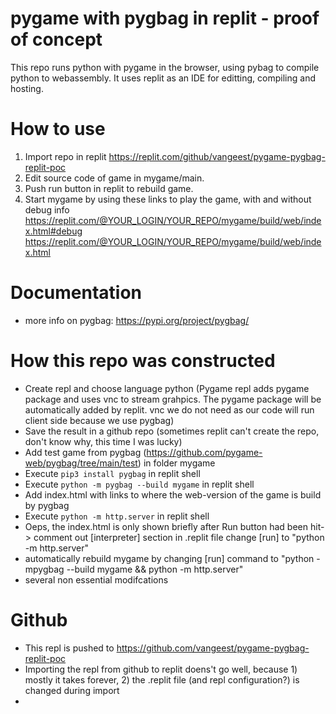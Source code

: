 

# pygame with pygbag in replit - proof of concept 
This repo runs python with pygame in the browser, using pybag to compile python to webassembly. 
It uses replit as an IDE for editting, compiling and hosting.

# How to use
1. Import repo in replit https://replit.com/github/vangeest/pygame-pygbag-replit-poc
2. Edit source code of game in mygame/main.
3. Push run button in replit to rebuild game.
4. Start mygame by using these links to play the game, with and without debug info
    https://replit.com/@YOUR_LOGIN/YOUR_REPO/mygame/build/web/index.html#debug <br>
    https://replit.com/@YOUR_LOGIN/YOUR_REPO/mygame/build/web/index.html <br>

# Documentation
- more info on pygbag:
  https://pypi.org/project/pygbag/

# How this repo was constructed
- Create repl and choose language python
  (Pygame repl adds pygame package and uses vnc to stream grahpics. 
  The pygame package will be automatically added by replit.
  vnc we do not need as our code will run client side because we use pygbag)
- Save the result in a github repo
  (sometimes replit can't create the repo, don't know why, this time I was lucky)
- Add test game from pygbag (https://github.com/pygame-web/pygbag/tree/main/test) in folder mygame 
- Execute `pip3 install pygbag` in replit shell
- Execute `python -m pygbag --build mygame` in replit shell
- Add index.html with links to where the web-version of the game is build by pygbag
- Execute `python -m http.server` in replit shell
- Oeps, the index.html is only shown briefly after Run button had been hit->
  comment out [interpreter] section in .replit file
  change [run] to "python -m http.server"
- automatically rebuild mygame by changing [run] command to "python -mpygbag --build mygame && python -m http.server"
- several non essential modifcations

# Github
- This repl is pushed to https://github.com/vangeest/pygame-pygbag-replit-poc
- Importing the repl from github to replit doens't go well, because 1) mostly it takes forever, 2) the .replit file (and repl configuration?) is changed during import
- 
